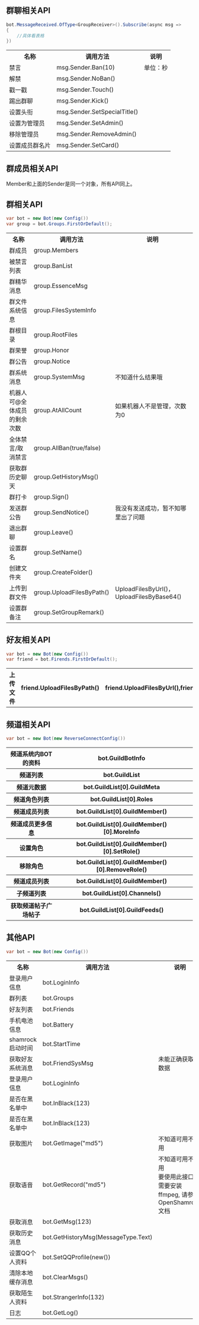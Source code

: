 ## 群聊相关API

```C#
bot.MessageReceived.OfType<GroupReceiver>().Subscribe(async msg =>
{
    //具体看表格
})
```

<table>
<tr>
<th>名称</th>
<th>调用方法</th>
<th>说明</th>
</tr>
<tr>
<td>禁言</td>
<td>msg.Sender.Ban(10)</td>
<td>单位：秒</td>
</tr>

<tr>
<td>解禁</td>
<td>msg.Sender.NoBan()</td>
<td></td>
</tr>

<tr>
<td>戳一戳</td>
<td>msg.Sender.Touch()</td>
<td></td>
</tr>

<tr>
<td>踢出群聊</td>
<td>msg.Sender.Kick()</td>
<td></td>
</tr>

<tr>
<td>设置头衔</td>
<td>msg.Sender.SetSpecialTitle()</td>
<td></td>
</tr>

<tr>
<td>设置为管理员</td>
<td>msg.Sender.SetAdmin()</td>
<td></td>
</tr>

<tr>
<td>移除管理员</td>
<td>msg.Sender.RemoveAdmin()</td>
<td></td>
</tr>

<tr>
<td>设置成员群名片</td>
<td>msg.Sender.SetCard()</td>
<td></td>
</tr>
</table>

## 群成员相关API
Member和上面的Sender是同一个对象，所有API同上。

## 群相关API
```C#
var bot = new Bot(new Config())
var group = bot.Groups.FirstOrDefault();
```
<table>
<tr>
<th>名称</th>
<th>调用方法</th>
<th>说明</th>
</tr>

<tr>
<td>群成员</td>
<td>group.Members</td>
<td></td>
</tr>

<tr>
<td>被禁言列表</td>
<td>group.BanList</td>
<td></td>
</tr>

<tr>
<td>群精华消息</td>
<td>group.EssenceMsg</td>
<td></td>
</tr>

<tr>
<td>群文件系统信息</td>
<td>group.FilesSystemInfo</td>
<td></td>
</tr>

<tr>
<td>群根目录</td>
<td>group.RootFiles</td>
<td></td>
</tr>

<tr>
<td>群荣誉</td>
<td>group.Honor</td>
<td></td>
</tr>

<tr>
<td>群公告</td>
<td>group.Notice</td>
<td></td>
</tr>

<tr>
<td>群系统消息</td>
<td>group.SystemMsg</td>
<td>不知道什么结果哦</td>
</tr>

<tr>
<td>机器人可@全体成员的剩余次数</td>
<td>group.AtAllCount</td>
<td>如果机器人不是管理，次数为0</td>
</tr>

<tr>
<td>全体禁言/取消禁言</td>
<td>group.AllBan(true/false)</td>
<td></td>
</tr>

<tr>
<td>获取群历史聊天</td>
<td>group.GetHistoryMsg()</td>
<td></td>
</tr>

<tr>
<td>群打卡</td>
<td>group.Sign()</td>
<td></td>
</tr>

<tr>
<td>发送群公告</td>
<td>group.SendNotice()</td>
<td>我没有发送成功，暂不知哪里出了问题</td>
</tr>

<tr>
<td>退出群聊</td>
<td>group.Leave()</td>
<td></td>
</tr>

<tr>
<td>设置群名</td>
<td>group.SetName()</td>
<td></td>
</tr>

<tr>
<td>创建文件夹</td>
<td>group.CreateFolder()</td>
<td></td>
</tr>

<tr>
<td>上传到群文件</td>
<td>group.UploadFilesByPath()</td>
<td>UploadFilesByUrl()，UploadFilesByBase64()</td>
</tr>

<tr>
<td>设置群备注</td>
<td>group.SetGroupRemark()</td>
<td></td>
</tr>
</table>

## 好友相关API
```C#
var bot = new Bot(new Config())
var friend = bot.Firends.FirstOrDefault();
```
<table>
<tr>
<th>上传文件</th>
<th>friend.UploadFilesByPath()</th>
<th>friend.UploadFilesByUrl(),friend.UploadFilesByBase64()</th>
</tr>
</table>

## 频道相关API
```C#
var bot = new Bot(new ReverseConnectConfig())
```
<table>
<tr>
<th>频道系统内BOT的资料</th>
<th>bot.GuildBotInfo</th>
<th></th>
</tr>
<tr>
<th>频道列表</th>
<th>bot.GuildList</th>
<th></th>
</tr>
<tr>
<th>频道元数据</th>
<th>bot.GuildList[0].GuildMeta</th>
<th></th>
</tr>
<tr>
<th>频道角色列表</th>
<th>bot.GuildList[0].Roles</th>
<th></th>
</tr>
<tr>
<th>频道成员列表</th>
<th>bot.GuildList[0].GuildMember()</th>
<th></th>
</tr>
<tr>
<th>频道成员更多信息</th>
<th>bot.GuildList[0].GuildMember()[0].MoreInfo</th>
<th></th>
</tr>
<tr>
<th>设置角色</th>
<th>bot.GuildList[0].GuildMember()[0].SetRole()</th>
<th></th>
</tr>
<tr>
<th>移除角色</th>
<th>bot.GuildList[0].GuildMember()[0].RemoveRole()</th>
<th></th>
</tr>
<tr>
<th>频道成员列表</th>
<th>bot.GuildList[0].GuildMember()</th>
<th></th>
</tr>
<tr>
<th>子频道列表</th>
<th>bot.GuildList[0].Channels()</th>
<th></th>
</tr>
<tr>
<th>获取频道帖子广场帖子</th>
<th>bot.GuildList[0].GuildFeeds()</th>
<th></th>
</tr>
</table>

## 其他API
```C#
var bot = new Bot(new Config())
```
<table>
<tr>
<th>名称</th>
<th>调用方法</th>
<th>说明</th>
</tr>

<tr>
<td>登录用户信息</td>
<td>bot.LoginInfo</td>
<td></td>
</tr>

<tr>
<td>群列表</td>
<td>bot.Groups</td>
<td></td>
</tr>

<tr>
<td>好友列表</td>
<td>bot.Friends</td>
<td></td>
</tr>

<tr>
<td>手机电池信息</td>
<td>bot.Battery</td>
<td></td>
</tr>

<tr>
<td>shamrock启动时间</td>
<td>bot.StartTime</td>
<td></td>
</tr>

<tr>
<td>获取好友系统消息</td>
<td>bot.FriendSysMsg</td>
<td>未能正确获取到数据</td>
</tr>

<tr>
<td>登录用户信息</td>
<td>bot.LoginInfo</td>
<td></td>
</tr>

<tr>
<td>是否在黑名单中</td>
<td>bot.InBlack(123)</td>
<td></td>
</tr>

<tr>
<td>是否在黑名单中</td>
<td>bot.InBlack(123)</td>
<td></td>
</tr>

<tr>
<td>获取图片</td>
<td>bot.GetImage("md5")</td>
<td>不知道可用不可用</td>
</tr>

<tr>
<td>获取语音</td>
<td>bot.GetRecord("md5")</td>
<td>不知道可用不可用<br>要使用此接口, 需要安装ffmpeg, 请参考 OpenShamrock 文档</td>
</tr>

<tr>
<td>获取消息</td>
<td>bot.GetMsg(123)</td>
<td></td>
</tr>

<tr>
<td>获取历史消息</td>
<td>bot.GetHistoryMsg(MessageType.Text)</td>
<td></td>
</tr>

<tr>
<td>设置QQ个人资料</td>
<td>bot.SetQQProfile(new())</td>
<td></td>
</tr>

<tr>
<td>清除本地缓存消息</td>
<td>bot.ClearMsgs()</td>
<td></td>
</tr>

<tr>
<td>获取陌生人资料</td>
<td>bot.StrangerInfo(132)</td>
<td></td>
</tr>

<tr>
<td>日志</td>
<td>bot.GetLog()</td>
<td></td>
</tr>
</table>
